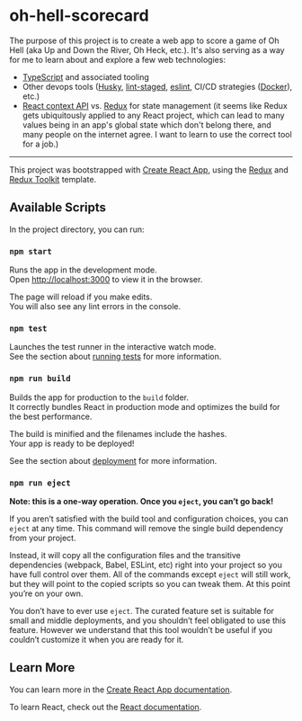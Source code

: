 # oh-hell-scorecard

The purpose of this project is to create a web app to score a game of Oh Hell (aka Up and Down the River, Oh Heck, etc.). It's also serving as a way for me to learn about and explore a few web technologies:
- [TypeScript](https://www.typescriptlang.org/) and associated tooling
- Other devops tools ([Husky](https://www.npmjs.com/package/husky), [lint-staged](https://github.com/okonet/lint-staged), [eslint](https://eslint.org/), CI/CD strategies ([Docker](https://www.docker.com/)), etc.)
- [React context API](https://reactjs.org/docs/context.html) vs. [Redux](https://redux.js.org/) for state management (it seems like Redux gets ubiquitously applied to any React project, which can lead to many values being in an app's global state which don't belong there, and many people on the internet agree. I want to learn to use the correct tool for a job.)

---

This project was bootstrapped with [Create React App](https://github.com/facebook/create-react-app), using the [Redux](https://redux.js.org/) and [Redux Toolkit](https://redux-toolkit.js.org/) template.

## Available Scripts

In the project directory, you can run:

### `npm start`

Runs the app in the development mode.<br />
Open [http://localhost:3000](http://localhost:3000) to view it in the browser.

The page will reload if you make edits.<br />
You will also see any lint errors in the console.

### `npm test`

Launches the test runner in the interactive watch mode.<br />
See the section about [running tests](https://facebook.github.io/create-react-app/docs/running-tests) for more information.

### `npm run build`

Builds the app for production to the `build` folder.<br />
It correctly bundles React in production mode and optimizes the build for the best performance.

The build is minified and the filenames include the hashes.<br />
Your app is ready to be deployed!

See the section about [deployment](https://facebook.github.io/create-react-app/docs/deployment) for more information.

### `npm run eject`

**Note: this is a one-way operation. Once you `eject`, you can’t go back!**

If you aren’t satisfied with the build tool and configuration choices, you can `eject` at any time. This command will remove the single build dependency from your project.

Instead, it will copy all the configuration files and the transitive dependencies (webpack, Babel, ESLint, etc) right into your project so you have full control over them. All of the commands except `eject` will still work, but they will point to the copied scripts so you can tweak them. At this point you’re on your own.

You don’t have to ever use `eject`. The curated feature set is suitable for small and middle deployments, and you shouldn’t feel obligated to use this feature. However we understand that this tool wouldn’t be useful if you couldn’t customize it when you are ready for it.

## Learn More

You can learn more in the [Create React App documentation](https://facebook.github.io/create-react-app/docs/getting-started).

To learn React, check out the [React documentation](https://reactjs.org/).
